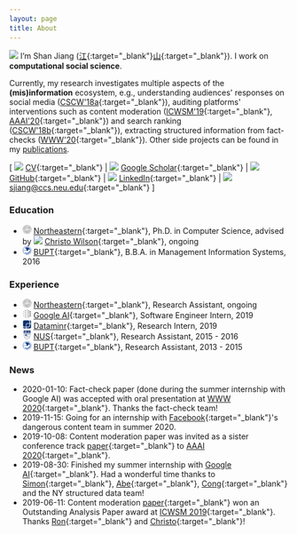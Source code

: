 ```yaml
---
layout: page
title: About
---
```


<img src="../images/icons/hi.png" width="25"> I’m Shan Jiang ([江](https://en.wikipedia.org/wiki/Jiang_(surname)#%E6%B1%9F){:target="_blank"}[山](https://en.wikipedia.org/wiki/Radical_46){:target="_blank"}). I work on **computational social science**.

Currently, my research investigates multiple aspects of the **(mis)information** ecosystem, e.g., understanding audiences' responses on social media ([CSCW'18a](https://www.shanjiang.me/publications/cscw18a_paper.pdf){:target="_blank"}), auditing platforms' interventions such as content moderation ([ICWSM'19](https://www.shanjiang.me/publications/icwsm19_paper.pdf){:target="_blank"}, [AAAI'20](https://www.shanjiang.me/publications/aaai20_paper.pdf){:target="_blank"}) and search ranking ([CSCW'18b](https://www.shanjiang.me/publications/cscw18b_paper.pdf){:target="_blank"}), extracting structured information from fact-checks ([WWW'20](){:target="_blank"}). Other side projects can be found in my [publications](publications).

\[ <img src="../images/icons/cv.svg" width="16"> [CV](shanjiang-cv.pdf){:target="_blank"} \| <img src="../images/logos/google_scholar.svg" width="16"> [Google Scholar](https://scholar.google.com/citations?user=0LITOxAAAAAJ){:target="_blank"} \| <img src="../images/logos/github.svg" width="16"> [GitHub](https://github.com/printfoo){:target="_blank"} \| <img src="../images/logos/linkedin.svg" width="16"> [LinkedIn](https://www.linkedin.com/in/shan-jiang){:target="_blank"} \| <img src="../images/icons/email.svg" width="16"> [sjiang@ccs.neu.edu](mailto:sjiang@ccs.neu.edu){:target="_blank"} \]

### Education
* <img src="images/logos/neu.png" width="16"> [Northeastern](https://www.northeastern.edu){:target="_blank"}, Ph.D. in Computer Science, advised by <img src="../images/icons/thumb.svg" width="16"> [Christo Wilson](https://cbw.sh){:target="_blank"}, ongoing
* <img src="images/logos/bupt.png" width="16"> [BUPT](https://english.bupt.edu.cn){:target="_blank"}, B.B.A. in Management Information Systems, 2016

### Experience
* <img src="images/logos/neu.png" width="16"> [Northeastern](https://www.northeastern.edu){:target="_blank"}, Research Assistant, ongoing
* <img src="images/logos/google.png" width="16"> [Google AI](https://ai.google){:target="_blank"}, Software Engineer Intern, 2019
* <img src="images/logos/dataminr.png" width="16"> [Dataminr](https://www.dataminr.com){:target="_blank"}, Research Intern, 2019  
* <img src="images/logos/nus.jpg" width="16"> [NUS](http://www.nus.edu.sg){:target="_blank"}, Research Assistant, 2015 - 2016
* <img src="images/logos/bupt.png" width="16"> [BUPT](https://english.bupt.edu.cn){:target="_blank"}, Research Assistant, 2013 - 2015

### News
* 2020-01-10: Fact-check paper (done during the summer internship with Google AI) was accepted with oral presentation at [WWW 2020](https://www2020.thewebconf.org){:target="_blank"}. Thanks the fact-check team!
* 2019-11-15: Going for an internship with [Facebook](https://research.fb.com){:target="_blank"}'s dangerous content team in summer 2020.
* 2019-10-08: Content moderation paper was invited as a sister conference track [paper](publications/aaai20_paper.pdf){:target="_blank"} to [AAAI 2020](https://aaai.org/Conferences/AAAI-20){:target="_blank"}.
* 2019-08-30: Finished my summer internship with [Google AI](https://ai.google){:target="_blank"}. Had a wonderful time thanks to [Simon](https://ai.google/research/people/105996){:target="_blank"}, [Abe](https://scholar.google.com/citations?user=8P1Y_90AAAAJ){:target="_blank"}, [Cong](https://sites.google.com/site/congyu){:target="_blank"} and the NY structured data team!
* 2019-06-11: Content moderation [paper](publications/icwsm19_paper.pdf){:target="_blank"} won an Outstanding Analysis Paper award at [ICWSM 2019](https://www.icwsm.org/2019){:target="_blank"}. Thanks [Ron](http://ronalderobertson.com){:target="_blank"} and [Christo](https://cbw.sh){:target="_blank"}!
